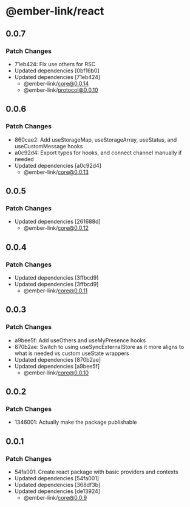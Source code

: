 # @ember-link/react

## 0.0.7

### Patch Changes

- 71eb424: Fix use others for RSC
- Updated dependencies [0bf16b0]
- Updated dependencies [71eb424]
  - @ember-link/core@0.0.14
  - @ember-link/protocol@0.0.10

## 0.0.6

### Patch Changes

- 860cae2: Add useStorageMap, useStorageArray, useStatus, and useCustomMessage hooks
- a0c92d4: Export types for hooks, and connect channel manually if needed
- Updated dependencies [a0c92d4]
  - @ember-link/core@0.0.13

## 0.0.5

### Patch Changes

- Updated dependencies [261688d]
  - @ember-link/core@0.0.12

## 0.0.4

### Patch Changes

- Updated dependencies [3ffbcd9]
- Updated dependencies [3ffbcd9]
  - @ember-link/core@0.0.11

## 0.0.3

### Patch Changes

- a9bee5f: Add useOthers and useMyPresence hooks
- 870b2ae: Switch to using useSyncExternalStore as it more aligns to what is needed vs custom useState wrappers
- Updated dependencies [870b2ae]
- Updated dependencies [a9bee5f]
  - @ember-link/core@0.0.10

## 0.0.2

### Patch Changes

- 1346001: Actually make the package publishable

## 0.0.1

### Patch Changes

- 54fa001: Create react package with basic providers and contexts
- Updated dependencies [54fa001]
- Updated dependencies [368df3b]
- Updated dependencies [de13924]
  - @ember-link/core@0.0.9
